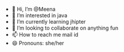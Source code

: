 - 👋 Hi, I’m @Meena
- 👀 I’m interested in java
- 🌱 I’m currently learning jhipter
- 💞️ I’m looking to collaborate on anything fun
- 📫 How to reach me mail id
- 😄 Pronouns: she/her
